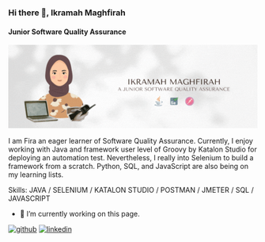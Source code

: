 ### Hi there 👋, Ikramah Maghfirah
#### Junior Software Quality Assurance
![Junior Software Quality Assurance](https://github.com/ikramaghfira/ikramaghfira/blob/main/November%20Update.gif)

I am Fira an eager learner of Software Quality Assurance. Currently, I enjoy working with Java and framework user level of Groovy by Katalon Studio for deploying an automation test. Nevertheless, I really into Selenium to build a framework from a scratch. Python, SQL, and JavaScript are also being on my learning lists.

Skills: JAVA / SELENIUM / KATALON STUDIO / POSTMAN / JMETER / SQL / JAVASCRIPT

- 🔭 I’m currently working on this page. 


[<img src='https://cdn.jsdelivr.net/npm/simple-icons@3.0.1/icons/github.svg' alt='github' height='40'>](https://github.com/ikramaghfira)  [<img src='https://cdn.jsdelivr.net/npm/simple-icons@3.0.1/icons/linkedin.svg' alt='linkedin' height='40'>](https://www.linkedin.com/in/ikramaghfira/)  

